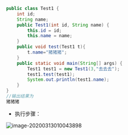 ```java
public class Test1 {
    int id;
    String name;
    public Test1(int id, String name) {
        this.id = id;
        this.name = name;
    }
    public void test(Test1 t){
        t.name="猪猪猪";
    }
    public static void main(String[] args) {
        Test1 test1 = new Test1(3,"去去去");
        test1.test(test1);
        System.out.println(test1.name);
    }
}
//输出结果为
猪猪猪
```

* 执行步骤：

![image-20200313010043898](C:\Users\86159\AppData\Roaming\Typora\typora-user-images\image-20200313010043898.png)